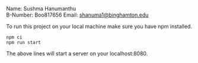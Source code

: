 Name:		Sushma Hanumanthu <br>
B-Number:	Boo817656
Email:		shanuma1@binghamton.edu

To run this project on your local machine make sure you have npm installed.

```
npm ci
npm run start
```
The above lines will start a server on your localhost:8080.
